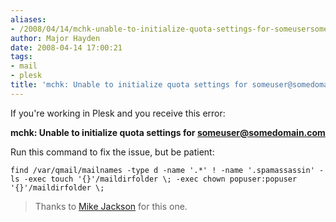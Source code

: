 ```yaml
---
aliases:
- /2008/04/14/mchk-unable-to-initialize-quota-settings-for-someusersomedomaincom/
author: Major Hayden
date: 2008-04-14 17:00:21
tags:
- mail
- plesk
title: 'mchk: Unable to initialize quota settings for someuser@somedomain.com'
---
```


If you're working in Plesk and you receive this error:

**mchk: Unable to initialize quota settings for someuser@somedomain.com**

Run this command to fix the issue, but be patient:

```
find /var/qmail/mailnames -type d -name '.*' ! -name '.spamassassin' -ls -exec touch '{}'/maildirfolder \; -exec chown popuser:popuser '{}'/maildirfolder \;
```

> Thanks to [Mike Jackson][1] for this one.

 [1]: http://barking-dog.net/